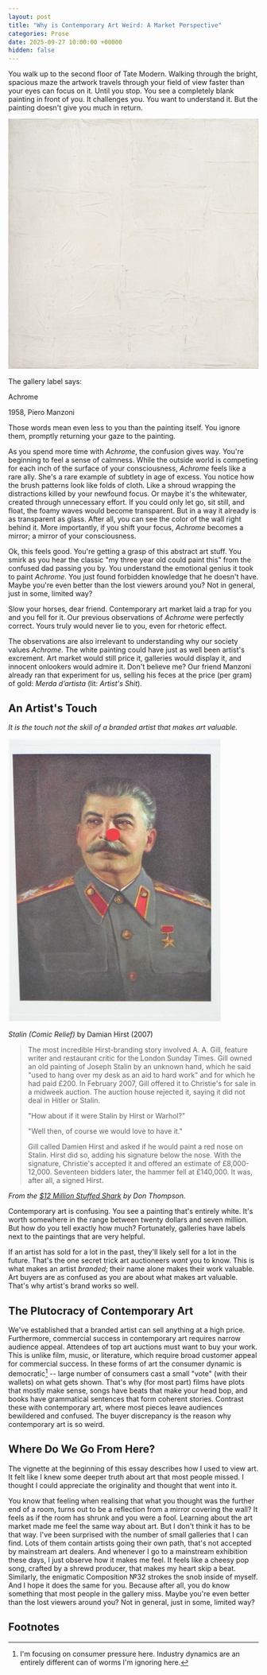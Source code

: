 ```yaml
---
layout: post
title: "Why is Contemporary Art Weird: A Market Perspective"
categories: Prose
date: 2025-09-27 10:00:00 +00000
hidden: false
---
```


You walk up to the second floor of Tate Modern.
Walking through the bright, spacious maze the artwork travels through your field of view faster than your eyes can focus on it.
Until you stop.
You see a completely blank painting in front of you.
It challenges you.
You want to understand it.
But the painting doesn't give you much in return.

![](../assets/modern/anachrome.jpg)

The gallery label says: 

Achrome

1958, Piero Manzoni

Those words mean even less to you than the painting itself.
You ignore them, promptly returning your gaze to the painting.

As you spend more time with _Achrome_, the confusion gives way.
You're beginning to feel a sense of calmness.
While the outside world is competing for each inch of the surface of your consciousness, _Achrome_ feels like a rare ally.
She's a rare example of subtlety in age of excess.
You notice how the brush patterns look like folds of cloth.
Like a shroud wrapping the distractions killed by your newfound focus.
Or maybe it's the whitewater, created through unnecessary effort.
If you could only let go, sit still, and float, the foamy waves would become transparent.
But in a way it already is as transparent as glass.
After all, you can see the color of the wall right behind it.
More importantly, if you shift your focus, _Achrome_ becomes a mirror;
a mirror of your consciousness.

Ok, this feels good.
You're getting a grasp of this abstract art stuff.
You smirk as you hear the classic "my three year old could paint this" from the confused dad passing you by.
You understand the emotional genius it took to paint _Achrome_.
You just found forbidden knowledge that he doesn't have.
Maybe you're even better than the lost viewers around you?
Not in general, just in some, limited way?

Slow your horses, dear friend.
Contemporary art market laid a trap for you and you fell for it.
Our previous observations of _Achrome_ were perfectly correct.
Yours truly would never lie to you, even for rhetoric effect.

The observations are also irrelevant to understanding why our society values _Achrome_.
The white painting could have just as well been artist's excrement.
Art market would still price it, galleries would display it, and innocent onlookers would admire it.
Don't believe me?
Our friend Manzoni already ran that experiment for us, selling his feces at the price (per gram) of gold: _Merda d’artista_ (lit: _Artist's Shit_).

## An Artist's Touch

_It is the touch not the skill of a branded artist that makes art valuable._


![Image of the Stalin's portrait described in the previous quote](../assets/modern/stalin.jpeg)

_Stalin (Comic Relief)_ by Damian Hirst (2007)

> The most incredible Hirst-branding story involved A. A. Gill, feature writer and restaurant critic for the London Sunday Times.
> Gill owned an old painting of Joseph Stalin by an unknown hand, which he said "used to hang over my desk as an aid to hard work" and for which he had paid £200.
> In February 2007, Gill offered it to Christie's for sale in a midweek auction.
> The auction house rejected it, saying it did not deal in Hitler or Stalin.
> 
> "How about if it were Stalin by Hirst or Warhol?"
> 
> "Well then, of course we would love to have it."
> 
> Gill called Damien Hirst and asked if he would paint a red nose on Stalin.
> Hirst did so, adding his signature below the nose.
> With the signature, Christie's accepted it and offered an estimate of £8,000-12,000.
> Seventeen bidders later, the hammer fell at £140,000.
> It was, after all, a signed Hirst.

_From the [$12 Million Stuffed Shark](https://www.goodreads.com/book/show/3717320-the-12-million-stuffed-shark) by Don Thompson._



Contemporary art is confusing.
You see a painting that's entirely white.
It's worth somewhere in the range between twenty dollars and seven million.
But how do you tell exactly how much?
Fortunately, galleries have labels next to the paintings that are very helpful.

If an artist has sold for a lot in the past, they'll likely sell for a lot in the future.
That's the one secret trick art auctioneers _want_ you to know.
This is what makes an artist _branded_;
their name alone makes their work valuable.
Art buyers are as confused as you are about what makes art valuable.
That's why artist's brand works so well.

## The Plutocracy of Contemporary Art

We've established that a branded artist can sell anything at a high price.
Furthermore, commercial success in contemporary art requires narrow audience appeal.
Attendees of top art auctions must want to buy your work.
This is unlike film, music, or literature, which require broad customer appeal for commercial success.
In these forms of art the consumer dynamic is democratic[^1] -- large number of consumers cast a small "vote" (with their wallets) on what gets shown.
That's why (for most part) films have plots that mostly make sense, songs have beats that make your head bop, and books have grammatical sentences that form coherent stories.
Contrast these with contemporary art, where most pieces leave audiences bewildered and confused.
The buyer discrepancy is the reason why contemporary art is so weird.

## Where Do We Go From Here?

The vignette at the beginning of this essay describes how I used to view art.
It felt like I knew some deeper truth about art that most people missed.
I thought I could appreciate the originality and thought that went into it.

You know that feeling when realising that what you thought was the further end of a room, turns out to be a reflection from a mirror covering the wall?
It feels as if the room has shrunk and you were a fool.
Learning about the art market made me feel the same way about art.
But I don't think it has to be that way.
I've been surprised with the number of small galleries that I can find.
Lots of them contain artists going their own path, that's not accepted by mainstream art dealers.
And whenever I go to a mainstream exhibition these days, I just observe how it makes me feel.
It feels like a cheesy pop song, crafted by a shrewd producer, that makes my heart skip a beat.
Similarly, the enigmatic Composition №32 strokes the snob inside of myself.
And I hope it does the same for you.
Because after all, you do know something that most people in the gallery miss.
Maybe you're even better than the lost viewers around you?
Not in general, just in some, limited way?

## Footnotes

[^1]: I'm focusing on consumer pressure here.
    Industry dynamics are an entirely different can of worms I'm ignoring here.
